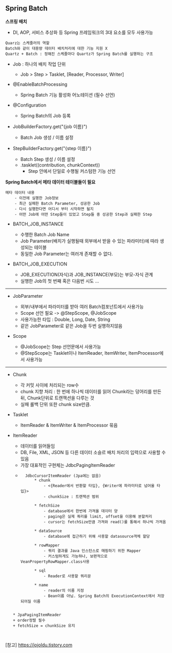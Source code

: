 ## Spring Batch

**스프링 배치**    
* DI, AOP, 서비스 추상화 등 Spring 프레임워크의 3대 요소를 모두 사용가능
```
Quarz는 스케줄러의 역할
Batch와 같이 대용량 데이터 배치처리에 대한 기능 지원 X 
Quartz + Batch : 정해진 스케줄마다 Quartz가 Spring Batch를 실행하는 구조
```

* Job : 하나의 배치 작업 단위
    + Job > Step > Tasklet, [Reader, Processor, Writer]


* @EnableBatchProcessing
    + Spring Batch 기능 활성화 어노테이션 (필수 선언)
* @Configuration
    + Spring Batch의 Job 등록
* JobBuilderFactory.get("{job 이름}")
    + Batch Job 생성 / 이름 설정
* StepBuilderFactory.get("{step 이름}")
    + Batch Step 생성 / 이름 설정
    + .tasklet((contribution, chunkContext))
        * Step 안에서 단일로 수행될 커스텀한 기능 선언
        

**Spring Batch에서 메타 데이터 테이블들이 필요**
```
메타 데이터 내용
    - 이전에 실행한 Job정보
    - 최근 실패한 Batch Parameter, 성공한 Job
    - 다시 실행한다면 어디서 부터 시작하면 될지
    - 어떤 Job에 어떤 Step들이 있었고 Step들 중 성공한 Step과 실패한 Step 
```

* BATCH_JOB_INSTANCE
    + 수행한 Batch Job Name
    + Job Parameter(배치가 실행될때 외부에서 받을 수 있는 파라미터)에 따라 생성되는 테이블
    + 동일한 Job Parameter는 여러개 존재할 수 없다.

* BATCH_JOB_EXECUTION
    + JOB_EXECUTION(자식)과 JOB_INSTANCE(부모)는 부모-자식 관계
    + 실행한 Job의 첫 번째 혹은 다음번 시도
... 

------------

* JobParameter
    + 외부/내부에서 파라미터를 받아 여러 Batch컴포넌트에서 사용가능
    + Scope 선언 필요 -> @StepScope, @JobScope
    + 사용가능한 타입 : Double, Long, Date, String
    + 같은 JobParameter로 같은 Job을 두번 실행하지않음
    
* Scope
    + @JobScope는 Step 선언문에서 사용가능
    + @StepScope는 Tasklet이나 ItemReader, ItemWriter, ItemProcessor에서 사용가능
    
-------------

* Chunk
    + 각 커밋 사이에 처리되는 row수
    + chunk 지향 처리 : 한 번에 하나씩 데이터를 읽어 Chunk라는 덩어리를 만든 뒤, Chunk단위로 트랜잭션을 다루는 것
    + 실패 롤백 단위 또한 chunk size만큼.

* Tasklet
    + ItemReader & ItemWriter & ItemProcessor 묶음
    
* ItemReader 
    + 데이터를 읽어들임
    + DB, File, XML, JSON 등 다른 데이터 소슬르 배치 처리의 입력으로 사용할 수 있음
    + 가장 대표적인 구현체는 JdbcPagingItemReader
    + ```
        JdbcCursorItemReader (Jpa에는 없음)
            * chunk 
                - <{Reader에서 반환할 타입}, {Writer에 파라미터로 넘어올 타입}>
                - chunkSize : 트랜잭션 범위
            
            * fetchSize
                - database에서 한번에 가져올 데이터 양
                - paging은 실제 쿼리를 limit, offset을 이용해 분할처리
                - cursor는 fetchSize만큼 가져와 read()를 통해서 하나씩 가져옴
            
            * dataSource
                - database에 접근하기 위해 사용할 datasource객체 할당
      
            * rowMapper
                - 쿼리 결과를 Java 인스턴스로 매핑하기 위한 Mapper
                - 커스텀하게도 가능하나, 보편적으로 VeanPropertyRowMapper.class사용
      
            * sql
                - Reader로 사용할 쿼리문
        
            * name
                - reader의 이름 지정
                - Bean이름 아님. Spring Batch의 ExecutionContext에서 저장되어질 이름
      
    ```

  * JpaPagingItemReader
    + order정렬 필수
    + fetchSize = chunkSize 유지



[참고]
https://jojoldu.tistory.com        